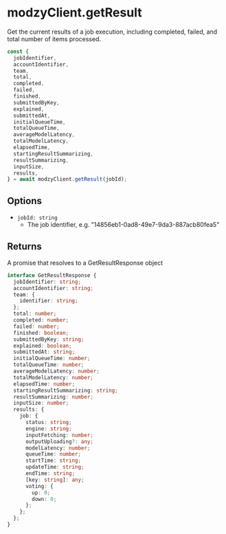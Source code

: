 # modzyClient.getResult

Get the current results of a job execution, including completed, failed, and total number of items processed.

```javascript
const {
  jobIdentifier,
  accountIdentifier,
  team,
  total,
  completed,
  failed,
  finished,
  submittedByKey,
  explained,
  submittedAt,
  initialQueueTime,
  totalQueueTime,
  averageModelLatency,
  totalModelLatency,
  elapsedTime,
  startingResultSummarizing,
  resultSummarizing,
  inputSize,
  results,
} = await modzyClient.getResult(jobId);
```

## Options

- `jobId: string`
  - The job identifier, e.g. "14856eb1-0ad8-49e7-9da3-887acb80fea5"

## Returns

A promise that resolves to a GetResultResponse object

```typescript
interface GetResultResponse {
  jobIdentifier: string;
  accountIdentifier: string;
  team: {
    identifier: string;
  };
  total: number;
  completed: number;
  failed: number;
  finished: boolean;
  submittedByKey: string;
  explained: boolean;
  submittedAt: string;
  initialQueueTime: number;
  totalQueueTime: number;
  averageModelLatency: number;
  totalModelLatency: number;
  elapsedTime: number;
  startingResultSummarizing: string;
  resultSummarizing: number;
  inputSize: number;
  results: {
    job: {
      status: string;
      engine: string;
      inputFetching: number;
      outputUploading?: any;
      modelLatency: number;
      queueTime: number;
      startTime: string;
      updateTime: string;
      endTime: string;
      [key: string]: any;
      voting: {
        up: 0;
        down: 0;
      };
    };
  };
}
```
